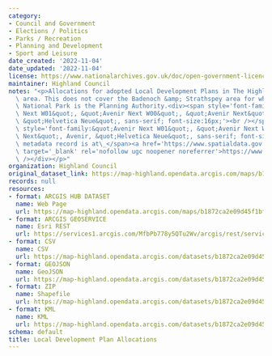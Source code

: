 ```yaml
---
category:
- Council and Government
- Elections / Politics
- Parks / Recreation
- Planning and Development
- Sport and Leisure
date_created: '2022-11-04'
date_updated: '2022-11-04'
license: https://www.nationalarchives.gov.uk/doc/open-government-licence/version/3/
maintainer: Highland Council
notes: "<p>Allocations for adopted Local Development Plans in The Highland Council\
  \ area. This does not cover the Badenoch &amp; Strathspey area for which the Cairngorm\
  \ National Park is the Planning Authority.<div><span style='font-family:&quot;Avenir\
  \ Next W01&quot;, &quot;Avenir Next W00&quot;, &quot;Avenir Next&quot;, Avenir,\
  \ &quot;Helvetica Neue&quot;, sans-serif; font-size:16px;'><br /></span></div><div><span\
  \ style='font-family:&quot;Avenir Next W01&quot;, &quot;Avenir Next W00&quot;, &quot;Avenir\
  \ Next&quot;, Avenir, &quot;Helvetica Neue&quot;, sans-serif; font-size:16px;'>Gemini\
  \ metadata record is at\_</span><a href='https://www.spatialdata.gov.scot/geonetwork/srv/eng/catalog.search#/metadata/580a0c77-072e-4765-83c1-abfc6fd6dce2'\
  \ target='_blank' rel='nofollow ugc noopener noreferrer'>https://www.spatialdata.gov.scot/geonetwork/srv/eng/catalog.search#/metadata/580a0c77-072e-4765-83c1-abfc6fd6dce2</a><br\
  \ /></div></p>"
organization: Highland Council
original_dataset_link: https://map-highland.opendata.arcgis.com/maps/b1872ca2e09d45f1bf632f2730113ea8_0
records: null
resources:
- format: ARCGIS HUB DATASET
  name: Web Page
  url: https://map-highland.opendata.arcgis.com/maps/b1872ca2e09d45f1bf632f2730113ea8_0
- format: ARCGIS GEOSERVICE
  name: Esri REST
  url: https://services1.arcgis.com/MfbPb778y5QTu2Wv/arcgis/rest/services/LocalDevelopmentPlanAllocations/FeatureServer/0
- format: CSV
  name: CSV
  url: https://map-highland.opendata.arcgis.com/datasets/b1872ca2e09d45f1bf632f2730113ea8_0.csv?where=1=1&outSR=%7B%22latestWkid%22%3A27700%2C%22wkid%22%3A27700%7D
- format: GEOJSON
  name: GeoJSON
  url: https://map-highland.opendata.arcgis.com/datasets/b1872ca2e09d45f1bf632f2730113ea8_0.geojson?where=1=1&outSR=%7B%22latestWkid%22%3A27700%2C%22wkid%22%3A27700%7D
- format: ZIP
  name: Shapefile
  url: https://map-highland.opendata.arcgis.com/datasets/b1872ca2e09d45f1bf632f2730113ea8_0.zip?where=1=1&outSR=%7B%22latestWkid%22%3A27700%2C%22wkid%22%3A27700%7D
- format: KML
  name: KML
  url: https://map-highland.opendata.arcgis.com/datasets/b1872ca2e09d45f1bf632f2730113ea8_0.kml?where=1=1&outSR=%7B%22latestWkid%22%3A27700%2C%22wkid%22%3A27700%7D
schema: default
title: Local Development Plan Allocations
---
```

